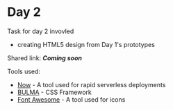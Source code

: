 # Day 2

Task for day 2 invovled 
   - creating HTML5 design from Day 1's prototypes
   
   

Shared link: __*Coming soon*__

Tools used:
- [Now](https://now.sh) - A tool used for rapid serverless deployments
- [BULMA](https://bulma.io) - CSS Framework
- [Font Awesome](https://fontawesome.com) - A tool used for icons
